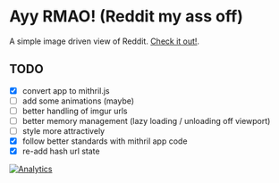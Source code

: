 # Ayy RMAO! (Reddit my ass off)

A simple image driven view of Reddit. [Check it out!](http://fuzetsu.github.com/ayy-rmao).

## TODO

- [x] convert app to mithril.js
- [ ] add some animations (maybe)
- [ ] better handling of imgur urls
- [ ] better memory management (lazy loading / unloading off viewport)
- [ ] style more attractively
- [x] follow better standards with mithril app code
- [x] re-add hash url state

[![Analytics](https://ga-beacon.appspot.com/UA-61974780-1/ayy-rmao/README)](https://github.com/igrigorik/ga-beacon)
